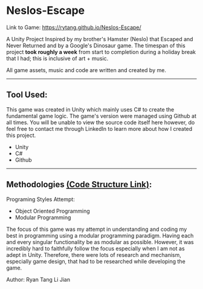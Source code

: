 # Neslos-Escape
Link to Game: https://rytang.github.io/Neslos-Escape/

A Unity Project Inspired by my brother's Hamster (Neslo) that Escaped and Never Returned and by a Google's Dinosaur game. The timespan of this project **took roughly a week** from start to completion during a holiday break that I had; this is inclusive of art + music.

All game assets, music and code are written and created by me.

---

## Tool Used:
This game was created in Unity which mainly uses C# to create the fundamental game logic. The game's version were managed using Github at all times. You will be unable to view the source code itself here however, do feel free to contact me through LinkedIn to learn more about how I created this project.
- Unity
- C#
- Github

---

## Methodologies [(Code Structure Link)](https://github.com/RyTang/Neslos-Escape/tree/main/Game%20Code/Scripts):
Programing Styles Attempt:
- Object Oriented Programming
- Modular Programming


The focus of this game was my attempt in understanding and coding my best in programming using a modular programming paradigm. Having each and every singular functionality be as modular as possible. However, it was incredibly hard to faithfully follow the focus especially when I am not as adept in Unity. Therefore, there were lots of research and mechanism, especially game design, that had to be researched while developing the game.


Author: Ryan Tang Li Jian